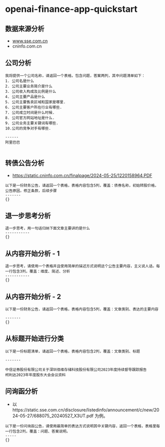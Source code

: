 # openai-finance-app-quickstart
## 数据来源分析
 - www.sse.com.cn
 - cninfo.com.cn

## 公司分析
```
我将提供一个公司名称，请返回一个表格，包含问题，答案两列，其中问题清单如下：
1. 公司名是什么
2. 公司主要业务简介是什么
3. 公司收入构成及比例是什么
4. 公司主要产品是什么
5. 公司主要售卖区域和国家是哪里.
6. 公司主要客户所在行业有哪些.
7. 公司成立时间是什么时候.
8. 公司官方网站地址是什么.
9. 公司业务主要关键词有哪些.
10.公司的竞争对手有哪些.

------
阿里巴巴


```


## 转债公告分析
- https://static.cninfo.com.cn/finalpage/2024-05-25/1220158964.PDF
```
以下是一份财务公告，请返回一个表格，表格内容包含5列，覆盖：债券名称，初始转股价格，公告原因，修正条款，后续步骤
-------
{}
```

## 退一步思考分析
```
退一步思考，用一句话归纳下面文章主要讲的是什么
-----------
{}
```

## 从内容开始分析 - 1
```
退一步思考，请使用一个表格并且使用简单的描述方式说明这个公告主要内容，主义说人话。每一行包含3列，覆盖：维度、简述、分析
-----------
{}
```


## 从内容开始分析 - 2
```
以下是一份财务公告，请返回一个表格，表格内容包含5列，覆盖：文章类别、表达的主要内容

-------
{}
```

## 从标题开始进行分类
```
以下是一份标题清单，请返回一个表格，表格内容包含2列，覆盖：文章类别、标题

-------

中信证券股份有限公司关于深圳佰维存储科技股份有限公司2023年度持续督导跟踪报告
柯利达2023年年度股东大会会议资料

```

## 问询函分析
 - 以https://static.sse.com.cn/disclosure/listedinfo/announcement/c/new/2024-05-27/688075_20240527_X3UT.pdf 为例。
```
以下是一份问询函公告，请使用最简单的表达方式说明其中关键内容，返回一个表格，表格里每一行包含2列，覆盖：问题、答案说明。
-----
{}
```
